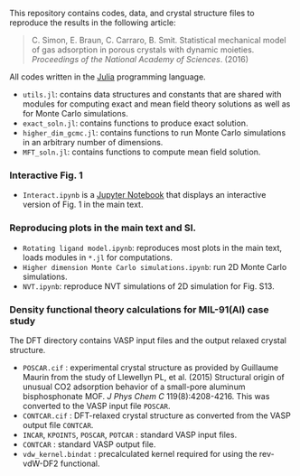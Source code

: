 This repository contains codes, data, and crystal structure files to reproduce the results in the following article:

> C. Simon, E. Braun, C. Carraro, B. Smit. Statistical mechanical model of gas adsorption in porous crystals with dynamic moieties. *Proceedings of the National Academy of Sciences*. (2016)

All codes written in the [Julia](http://julialang.org/) programming language.

* `utils.jl`: contains data structures and constants that are shared with modules for computing exact and mean field theory solutions as well as for Monte Carlo simulations.
* `exact_soln.jl`: contains functions to produce exact solution.
* `higher_dim_gcmc.jl`: contains functions to run Monte Carlo simulations in an arbitrary number of dimensions.
* `MFT_soln.jl`: contains functions to compute mean field solution.

### Interactive Fig. 1

* `Interact.ipynb` is a [Jupyter Notebook](http://jupyter.org/) that displays an interactive version of Fig. 1 in the main text.

### Reproducing plots in the main text and SI.

* `Rotating ligand model.ipynb`: reproduces most plots in the main text, loads modules in `*.jl` for computations.
* `Higher dimension Monte Carlo simulations.ipynb`: run 2D Monte Carlo simulations.
* `NVT.ipynb`: reproduce NVT simulations of 2D simulation for Fig. S13.

### Density functional theory calculations for MIL-91(Al) case study

The DFT directory contains VASP input files and the output relaxed crystal structure.
* `POSCAR.cif` : experimental crystal structure as provided by Guillaume Maurin from the study of Llewellyn PL, et al. (2015) Structural origin of unusual CO2 adsorption behavior of a small-pore aluminum bisphosphonate MOF. *J Phys Chem C* 119(8):4208-4216. This was converted to the VASP input file `POSCAR`.
* `CONTCAR.cif` : DFT-relaxed crystal structure as converted from the VASP output file `CONTCAR`.
* `INCAR`, `KPOINTS`, `POSCAR`, `POTCAR` : standard VASP input files.
* `CONTCAR` : standard VASP output file.
* `vdw_kernel.bindat` : precalculated kernel required for using the rev-vdW-DF2 functional.
